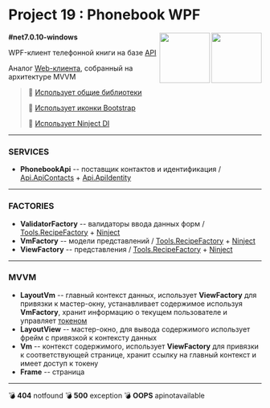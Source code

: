 # Project 19 : Phonebook WPF

<img align="right" width="100" height="100" src="https://github.com/rozhkovsvyat/Project19.WPF/assets/71471748/530dedd2-4fa9-4b5f-aaf3-61bce8b6b315">
<img align="right" width="100" height="100" src="https://github.com/rozhkovsvyat/Project19.WPF/assets/71471748/f40f2155-4c9a-4f8c-9754-4e10d46bd57c">

**#net7.0.10-windows**


WPF-клиент телефонной книги на базе [API](https://github.com/rozhkovsvyat/Project19.API)

Аналог [Web-клиента](https://github.com/rozhkovsvyat/Project19.Web), собранный на архитектуре MVVM

> :link: [Использует общие библиотеки](https://github.com/rozhkovsvyat/Project19.Libs)
>
> :link: [Использует иконки Bootstrap](https://www.nuget.org/packages/BootstrapIcons.Wpf)
> 
> :link: [Использует Ninject DI](https://www.nuget.org/packages/Ninject)

---

### SERVICES

* **PhonebookApi** -- поставщик контактов и идентификация / [Api.ApiContacts](https://www.nuget.org/packages/RozhkovSvyat.Project19.Services.Api.ApiContacts) + [Api.ApiIdentity](https://www.nuget.org/packages/RozhkovSvyat.Project19.Services.Api.ApiIdentity)

---

### FACTORIES

* **ValidatorFactory** -- валидаторы ввода данных форм / [Tools.RecipeFactory](https://github.com/rozhkovsvyat/Tools.RecipeFactory) + [Ninject](https://www.nuget.org/packages/Ninject)
* **VmFactory** -- модели представлений / [Tools.RecipeFactory](https://github.com/rozhkovsvyat/Tools.RecipeFactory) + [Ninject](https://www.nuget.org/packages/Ninject)
* **ViewFactory** -- представления / [Tools.RecipeFactory](https://github.com/rozhkovsvyat/Tools.RecipeFactory) + [Ninject](https://www.nuget.org/packages/Ninject)

---

### MVVM

* **LayoutVm** -- главный контекст данных, использует **ViewFactory** для привязки к мастер-окну, устанавливает содержимое используя **VmFactory**, хранит информацию о текущем пользователе и управляет [токеном](https://www.nuget.org/packages/Microsoft.AspNetCore.Authentication.JwtBearer) 
* **LayoutView** -- мастер-окно, для вывода содержимого использует фрейм с привязкой к контексту данных
* **Vm** -- контекст содержимого, использует **ViewFactory** для привязки к соответствующей странице, хранит ссылку на главный контекст и имеет доступ к токену
* **Frame** -- страница

---

:bomb: **404** notfound
:bomb: **500** exception
:bomb: **OOPS** apinotavailable
